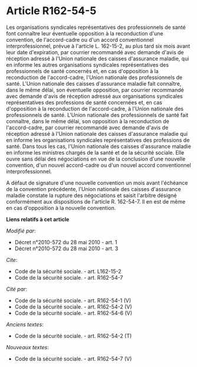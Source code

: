 # Article R162-54-5

Les organisations syndicales représentatives des professionnels de santé font connaître leur éventuelle opposition à la
reconduction d'une convention, de l'accord-cadre ou d'un accord conventionnel interprofessionnel, prévue à l'article L.
162-15-2, au plus tard six mois avant leur date d'expiration, par courrier recommandé avec demande d'avis de réception
adressé à l'Union nationale des caisses d'assurance maladie, qui en informe les autres organisations syndicales
représentatives des professionnels de santé concernés et, en cas d'opposition à la reconduction de l'accord-cadre, l'Union
nationale des professionnels de santé. L'Union nationale des caisses d'assurance maladie fait connaître, dans le même délai,
son éventuelle opposition, par courrier recommandé avec demande d'avis de réception adressé aux organisations syndicales
représentatives des professions de santé concernées et, en cas d'opposition à la reconduction de l'accord-cadre, à l'Union
nationale des professionnels de santé. L'Union nationale des professionnels de santé fait connaître, dans le même délai, son
opposition à la reconduction de l'accord-cadre, par courrier recommandé avec demande d'avis de réception adressé à l'Union
nationale des caisses d'assurance maladie qui en informe les organisations syndicales représentatives des professions de
santé. Dans tous les cas, l'Union nationale des caisses d'assurance maladie en informe les ministres chargés de la santé et
de la sécurité sociale. Elle ouvre sans délai des négociations en vue de la conclusion d'une nouvelle convention, d'un nouvel
accord-cadre ou d'un nouvel accord conventionnel interprofessionnel.

A défaut de signature d'une nouvelle convention un mois avant l'échéance de la convention précédente, l'Union nationale des
caisses d'assurance maladie constate la rupture des négociations et saisit l'arbitre désigné conformément aux dispositions de
l'article R. 162-54-7. Il en est de même en cas d'opposition à la nouvelle convention.

**Liens relatifs à cet article**

_Modifié par_:

  - Décret n°2010-572 du 28 mai 2010 - art. 1
  - Décret n°2010-572 du 28 mai 2010 - art. 3

_Cite_:

  - Code de la sécurité sociale. - art. L162-15-2
  - Code de la sécurité sociale. - art. R162-54-7

_Cité par_:

  - Code de la sécurité sociale. - art. R162-54-1 (V)
  - Code de la sécurité sociale. - art. R162-54-2 (V)
  - Code de la sécurité sociale. - art. R162-54-6 (V)

_Anciens textes_:

  - Code de la sécurité sociale. - art. R162-54-2 (T)

_Nouveaux textes_:

  - Code de la sécurité sociale. - art. R162-54-7 (V)
